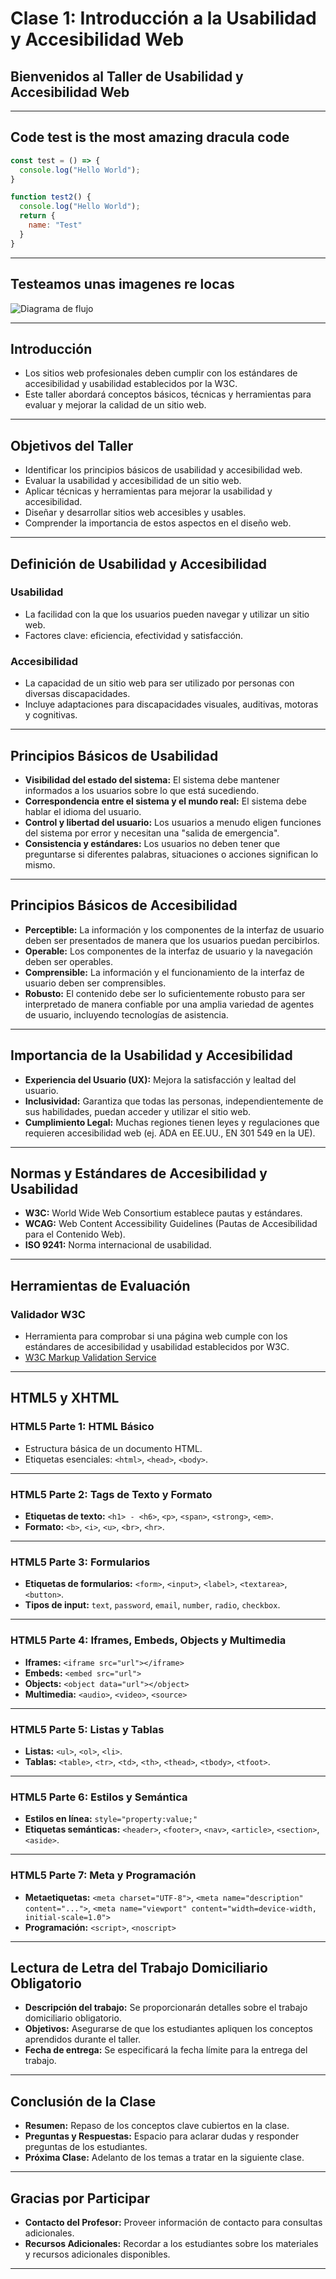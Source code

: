 # Clase 1: Introducción a la Usabilidad y Accesibilidad Web

## Bienvenidos al Taller de Usabilidad y Accesibilidad Web

---

## Code test is the most amazing dracula code

```javascript
const test = () => {
  console.log("Hello World");
}

function test2() {
  console.log("Hello World");
  return {
    name: "Test"
  }
}
```

---

## Testeamos unas imagenes re locas

![Diagrama de flujo](/classes/1/diagrama1.png)

---

## Introducción

- Los sitios web profesionales deben cumplir con los estándares de accesibilidad y usabilidad establecidos por la W3C.
- Este taller abordará conceptos básicos, técnicas y herramientas para evaluar y mejorar la calidad de un sitio web.

---

## Objetivos del Taller

- Identificar los principios básicos de usabilidad y accesibilidad web.
- Evaluar la usabilidad y accesibilidad de un sitio web.
- Aplicar técnicas y herramientas para mejorar la usabilidad y accesibilidad.
- Diseñar y desarrollar sitios web accesibles y usables.
- Comprender la importancia de estos aspectos en el diseño web.

---

## Definición de Usabilidad y Accesibilidad

### Usabilidad

- La facilidad con la que los usuarios pueden navegar y utilizar un sitio web.
- Factores clave: eficiencia, efectividad y satisfacción.

### Accesibilidad

- La capacidad de un sitio web para ser utilizado por personas con diversas discapacidades.
- Incluye adaptaciones para discapacidades visuales, auditivas, motoras y cognitivas.

---

## Principios Básicos de Usabilidad

- **Visibilidad del estado del sistema:** El sistema debe mantener informados a los usuarios sobre lo que está sucediendo.
- **Correspondencia entre el sistema y el mundo real:** El sistema debe hablar el idioma del usuario.
- **Control y libertad del usuario:** Los usuarios a menudo eligen funciones del sistema por error y necesitan una "salida de emergencia".
- **Consistencia y estándares:** Los usuarios no deben tener que preguntarse si diferentes palabras, situaciones o acciones significan lo mismo.

---

## Principios Básicos de Accesibilidad

- **Perceptible:** La información y los componentes de la interfaz de usuario deben ser presentados de manera que los usuarios puedan percibirlos.
- **Operable:** Los componentes de la interfaz de usuario y la navegación deben ser operables.
- **Comprensible:** La información y el funcionamiento de la interfaz de usuario deben ser comprensibles.
- **Robusto:** El contenido debe ser lo suficientemente robusto para ser interpretado de manera confiable por una amplia variedad de agentes de usuario, incluyendo tecnologías de asistencia.

---

## Importancia de la Usabilidad y Accesibilidad

- **Experiencia del Usuario (UX):** Mejora la satisfacción y lealtad del usuario.
- **Inclusividad:** Garantiza que todas las personas, independientemente de sus habilidades, puedan acceder y utilizar el sitio web.
- **Cumplimiento Legal:** Muchas regiones tienen leyes y regulaciones que requieren accesibilidad web (ej. ADA en EE.UU., EN 301 549 en la UE).

---

## Normas y Estándares de Accesibilidad y Usabilidad

- **W3C:** World Wide Web Consortium establece pautas y estándares.
- **WCAG:** Web Content Accessibility Guidelines (Pautas de Accesibilidad para el Contenido Web).
- **ISO 9241:** Norma internacional de usabilidad.

---

## Herramientas de Evaluación

### Validador W3C

- Herramienta para comprobar si una página web cumple con los estándares de accesibilidad y usabilidad establecidos por W3C.
- [W3C Markup Validation Service](https://validator.w3.org/)

---

## HTML5 y XHTML

### HTML5 Parte 1: HTML Básico

- Estructura básica de un documento HTML.
- Etiquetas esenciales: `<html>`, `<head>`, `<body>`.

---

### HTML5 Parte 2: Tags de Texto y Formato

- **Etiquetas de texto:** `<h1> - <h6>`, `<p>`, `<span>`, `<strong>`, `<em>`.
- **Formato:** `<b>`, `<i>`, `<u>`, `<br>`, `<hr>`.

---

### HTML5 Parte 3: Formularios

- **Etiquetas de formularios:** `<form>`, `<input>`, `<label>`, `<textarea>`, `<button>`.
- **Tipos de input:** `text`, `password`, `email`, `number`, `radio`, `checkbox`.

---

### HTML5 Parte 4: Iframes, Embeds, Objects y Multimedia

- **Iframes:** `<iframe src="url"></iframe>`
- **Embeds:** `<embed src="url">`
- **Objects:** `<object data="url"></object>`
- **Multimedia:** `<audio>`, `<video>`, `<source>`

---

### HTML5 Parte 5: Listas y Tablas

- **Listas:** `<ul>`, `<ol>`, `<li>`.
- **Tablas:** `<table>`, `<tr>`, `<td>`, `<th>`, `<thead>`, `<tbody>`, `<tfoot>`.

---

### HTML5 Parte 6: Estilos y Semántica

- **Estilos en línea:** `style="property:value;"`
- **Etiquetas semánticas:** `<header>`, `<footer>`, `<nav>`, `<article>`, `<section>`, `<aside>`.

---

### HTML5 Parte 7: Meta y Programación

- **Metaetiquetas:** `<meta charset="UTF-8">`, `<meta name="description" content="...">`, `<meta name="viewport" content="width=device-width, initial-scale=1.0">`
- **Programación:** `<script>`, `<noscript>`

---

## Lectura de Letra del Trabajo Domiciliario Obligatorio

- **Descripción del trabajo:** Se proporcionarán detalles sobre el trabajo domiciliario obligatorio.
- **Objetivos:** Asegurarse de que los estudiantes apliquen los conceptos aprendidos durante el taller.
- **Fecha de entrega:** Se especificará la fecha límite para la entrega del trabajo.

---

## Conclusión de la Clase

- **Resumen:** Repaso de los conceptos clave cubiertos en la clase.
- **Preguntas y Respuestas:** Espacio para aclarar dudas y responder preguntas de los estudiantes.
- **Próxima Clase:** Adelanto de los temas a tratar en la siguiente clase.

---

## Gracias por Participar

- **Contacto del Profesor:** Proveer información de contacto para consultas adicionales.
- **Recursos Adicionales:** Recordar a los estudiantes sobre los materiales y recursos adicionales disponibles.

---
